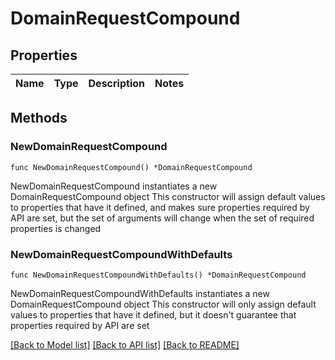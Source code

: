 # DomainRequestCompound

## Properties

Name | Type | Description | Notes
------------ | ------------- | ------------- | -------------

## Methods

### NewDomainRequestCompound

`func NewDomainRequestCompound() *DomainRequestCompound`

NewDomainRequestCompound instantiates a new DomainRequestCompound object
This constructor will assign default values to properties that have it defined,
and makes sure properties required by API are set, but the set of arguments
will change when the set of required properties is changed

### NewDomainRequestCompoundWithDefaults

`func NewDomainRequestCompoundWithDefaults() *DomainRequestCompound`

NewDomainRequestCompoundWithDefaults instantiates a new DomainRequestCompound object
This constructor will only assign default values to properties that have it defined,
but it doesn't guarantee that properties required by API are set


[[Back to Model list]](../README.md#documentation-for-models) [[Back to API list]](../README.md#documentation-for-api-endpoints) [[Back to README]](../README.md)



